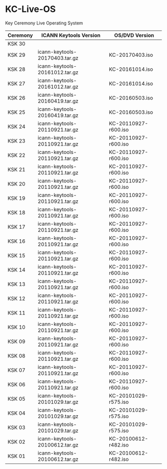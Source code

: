 # KC-Live-OS
Key Ceremony Live Operating System


Ceremony | ICANN Keytools Version         | OS/DVD Version
-------- | ------------------------------ | -----------------	
KSK 30	 |  | 
KSK 29	 | icann-keytools-20170403.tar.gz | KC-20170403.iso
KSK 28	 | icann-keytools-20161012.tar.gz | KC-20161014.iso
KSK 27	 | icann-keytools-20161012.tar.gz | KC-20161014.iso
KSK 26	 | icann-keytools-20160419.tar.gz | KC-20160503.iso
KSK 25	 | icann-keytools-20160419.tar.gz | KC-20160503.iso
KSK 24	 | icann-keytools-20110921.tar.gz | KC-20110927-r600.iso
KSK 23   | icann-keytools-20110921.tar.gz | KC-20110927-r600.iso
KSK 22	 | icann-keytools-20110921.tar.gz | KC-20110927-r600.iso
KSK 21	 | icann-keytools-20110921.tar.gz | KC-20110927-r600.iso
KSK 20	 | icann-keytools-20110921.tar.gz | KC-20110927-r600.iso
KSK 19	 | icann-keytools-20110921.tar.gz | KC-20110927-r600.iso
KSK 18	 | icann-keytools-20110921.tar.gz | KC-20110927-r600.iso
KSK 17	 | icann-keytools-20110921.tar.gz | KC-20110927-r600.iso
KSK 16	 | icann-keytools-20110921.tar.gz | KC-20110927-r600.iso
KSK 15	 | icann-keytools-20110921.tar.gz | KC-20110927-r600.iso
KSK 14	 | icann-keytools-20110921.tar.gz | KC-20110927-r600.iso
KSK 13	 | icann-keytools-20110921.tar.gz | KC-20110927-r600.iso
KSK 12	 | icann-keytools-20110921.tar.gz | KC-20110927-r600.iso
KSK 11	 | icann-keytools-20110921.tar.gz | KC-20110927-r600.iso
KSK 10	 | icann-keytools-20110921.tar.gz | KC-20110927-r600.iso
KSK 09	 | icann-keytools-20110921.tar.gz | KC-20110927-r600.iso
KSK 08	 | icann-keytools-20110921.tar.gz | KC-20110927-r600.iso
KSK 07	 | icann-keytools-20110921.tar.gz | KC-20110927-r600.iso
KSK 06	 | icann-keytools-20110921.tar.gz | KC-20110927-r600.iso
KSK 05	 | icann-keytools-20101029.tar.gz | KC-20101029-r575.iso
KSK 04	 | icann-keytools-20101029.tar.gz | KC-20101029-r575.iso
KSK 03	 | icann-keytools-20101029.tar.gz | KC-20101029-r575.iso
KSK 02	 | icann-keytools-20100612.tar.gz | KC-20100612-r482.iso
KSK 01	 | icann-keytools-20100612.tar.gz | KC-20100612-r482.iso
